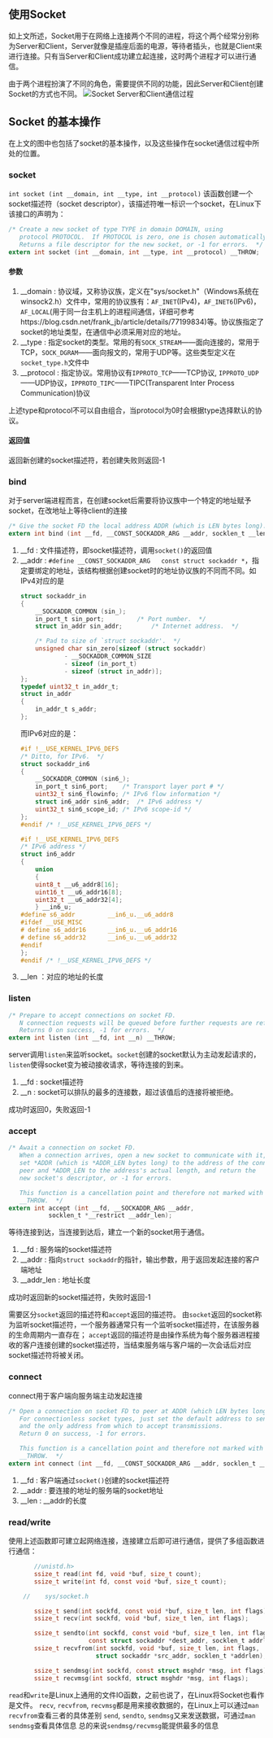 ## 使用Socket
如上文所述，Socket用于在网络上连接两个不同的进程，将这个两个经常分别称为Server和Client，Server就像是插座后面的电源，等待者插头，也就是Client来进行连接。只有当Server和Client成功建立起连接，这时两个进程才可以进行通信。

由于两个进程扮演了不同的角色，需要提供不同的功能，因此Server和Client创建Socket的方式也不同。
![Socket Server和Client通信过程](../image/socket_trans.png)

## Socket 的基本操作
在上文的图中也包括了socket的基本操作，以及这些操作在socket通信过程中所处的位置。
### socket
`int socket (int __domain, int __type, int __protocol)`
该函数创建一个socket描述符（socket descriptor），该描述符唯一标识一个socket，在Linux下该接口的声明为：
```C
/* Create a new socket of type TYPE in domain DOMAIN, using
   protocol PROTOCOL.  If PROTOCOL is zero, one is chosen automatically.
   Returns a file descriptor for the new socket, or -1 for errors.  */
extern int socket (int __domain, int __type, int __protocol) __THROW;
```
#### 参数
1. __domain : 协议域，又称协议族，定义在"sys/socket.h"（Windows系统在winsock2.h）文件中，常用的协议族有：`AF_INET`(IPv4)，`AF_INET6`(IPv6)，`AF_LOCAL`(用于同一台主机上的进程间通信，详细可参考https://blog.csdn.net/frank_jb/article/details/77199834)等。协议族指定了socket的地址类型，在通信中必须采用对应的地址。
2. __type : 指定socket的类型。常用的有`SOCK_STREAM`——面向连接的，常用于TCP，`SOCK_DGRAM`——面向报文的，常用于UDP等。这些类型定义在`socket_type.h`文件中
3. __protocol : 指定协议。常用协议有`IPPROTO_TCP`——TCP协议, `IPPROTO_UDP` ——UDP协议，`IPPROTO_TIPC`——TIPC(Transparent Inter Process Communication)协议

上述type和protocol不可以自由组合，当protocol为0时会根据type选择默认的协议。
#### 返回值
返回新创建的socket描述符，若创建失败则返回-1

### bind
对于server端进程而言，在创建socket后需要将协议族中一个特定的地址赋予socket，在改地址上等待client的连接
```C
/* Give the socket FD the local address ADDR (which is LEN bytes long).  */
extern int bind (int __fd, __CONST_SOCKADDR_ARG __addr, socklen_t __len)
```
1. __fd : 文件描述符，即socket描述符，调用`socket()`的返回值
2. __addr : `#define __CONST_SOCKADDR_ARG	const struct sockaddr *`，指定要绑定的地址，该结构根据创建socket时的地址协议族的不同而不同。如IPv4对应的是
    ```C
    struct sockaddr_in
    {
        __SOCKADDR_COMMON (sin_);
        in_port_t sin_port;			/* Port number.  */
        struct in_addr sin_addr;		/* Internet address.  */

        /* Pad to size of `struct sockaddr'.  */
        unsigned char sin_zero[sizeof (struct sockaddr)
                - __SOCKADDR_COMMON_SIZE
                - sizeof (in_port_t)
                - sizeof (struct in_addr)];
    };
    typedef uint32_t in_addr_t;
    struct in_addr
    {
        in_addr_t s_addr;
    };
    ```
    而IPv6对应的是：
    ```C
    #if !__USE_KERNEL_IPV6_DEFS
    /* Ditto, for IPv6.  */
    struct sockaddr_in6
    {
        __SOCKADDR_COMMON (sin6_);
        in_port_t sin6_port;	/* Transport layer port # */
        uint32_t sin6_flowinfo;	/* IPv6 flow information */
        struct in6_addr sin6_addr;	/* IPv6 address */
        uint32_t sin6_scope_id;	/* IPv6 scope-id */
    };
    #endif /* !__USE_KERNEL_IPV6_DEFS */

    #if !__USE_KERNEL_IPV6_DEFS
    /* IPv6 address */
    struct in6_addr
    {
        union
        {
        uint8_t	__u6_addr8[16];
        uint16_t __u6_addr16[8];
        uint32_t __u6_addr32[4];
        } __in6_u;
    #define s6_addr			__in6_u.__u6_addr8
    #ifdef __USE_MISC
    # define s6_addr16		__in6_u.__u6_addr16
    # define s6_addr32		__in6_u.__u6_addr32
    #endif
    };
    #endif /* !__USE_KERNEL_IPV6_DEFS */
    ```
3. __len ：对应的地址的长度

### listen
```C
/* Prepare to accept connections on socket FD.
   N connection requests will be queued before further requests are refused.
   Returns 0 on success, -1 for errors.  */
extern int listen (int __fd, int __n) __THROW;
```
server调用`listen`来监听socket。`socket`创建的socket默认为主动发起请求的，`listen`使得socket变为被动接收请求，等待连接的到来。
1. __fd : socket描述符
2. __n  : socket可以排队的最多的连接数，超过该值后的连接将被拒绝。

成功时返回0，失败返回-1

### accept
```C
/* Await a connection on socket FD.
   When a connection arrives, open a new socket to communicate with it,
   set *ADDR (which is *ADDR_LEN bytes long) to the address of the connecting
   peer and *ADDR_LEN to the address's actual length, and return the
   new socket's descriptor, or -1 for errors.

   This function is a cancellation point and therefore not marked with
   __THROW.  */
extern int accept (int __fd, __SOCKADDR_ARG __addr,
		   socklen_t *__restrict __addr_len);
```
等待连接到达，当连接到达后，建立一个新的socket用于通信。
1. __fd : 服务端的socket描述符
2. __addr : 指向`struct sockaddr`的指针，输出参数，用于返回发起连接的客户端地址
3. __addr_len : 地址长度

成功时返回新的socket描述符，失败时返回-1

需要区分`socket`返回的描述符和`accept`返回的描述符。
由`socket`返回的socket称为监听socket描述符，一个服务器通常只有一个监听socket描述符，在该服务器的生命周期内一直存在；
`accept`返回的描述符是由操作系统为每个服务器进程接收的客户连接创建的socket描述符，当结束服务端与客户端的一次会话后对应socket描述符将被关闭。

### connect
connect用于客户端向服务端主动发起连接
```C
/* Open a connection on socket FD to peer at ADDR (which LEN bytes long).
   For connectionless socket types, just set the default address to send to
   and the only address from which to accept transmissions.
   Return 0 on success, -1 for errors.

   This function is a cancellation point and therefore not marked with
   __THROW.  */
extern int connect (int __fd, __CONST_SOCKADDR_ARG __addr, socklen_t __len);
```
1. __fd : 客户端通过`socket()`创建的socket描述符
2. __addr : 要连接的地址的服务端的socket地址
3. __len : __addr的长度

### read/write
使用上述函数即可建立起网络连接，连接建立后即可进行通信，提供了多组函数进行通信：
```C
       //unistd.h>
       ssize_t read(int fd, void *buf, size_t count);
       ssize_t write(int fd, const void *buf, size_t count);

    //    sys/socket.h

       ssize_t send(int sockfd, const void *buf, size_t len, int flags);
       ssize_t recv(int sockfd, void *buf, size_t len, int flags);

       ssize_t sendto(int sockfd, const void *buf, size_t len, int flags,
                      const struct sockaddr *dest_addr, socklen_t addrlen);
       ssize_t recvfrom(int sockfd, void *buf, size_t len, int flags,
                        struct sockaddr *src_addr, socklen_t *addrlen);

       ssize_t sendmsg(int sockfd, const struct msghdr *msg, int flags);
       ssize_t recvmsg(int sockfd, struct msghdr *msg, int flags);
```
`read`和`write`是Linux上通用的文件IO函数，之前也说了，在Linux将Socket也看作是文件。
`recv`, `recvfrom`, `recvmsg`都是用来接收数据的，在Linux上可以通过`man recvfrom`查看三者的具体差别
`send`, `sendto`, `sendmsg`又来发送数据，可通过`man sendmsg`查看具体信息
总的来说`sendmsg/recvmsg`能提供最多的信息

